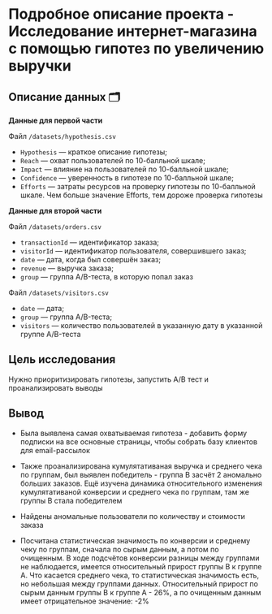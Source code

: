 # Подробное описание проекта - Исследование интернет-магазина с помощью гипотез по увеличению выручки

## Описание данных 🗂

**Данные для первой части**

Файл `/datasets/hypothesis.csv`
* `Hypothesis` — краткое описание гипотезы;
* `Reach` — охват пользователей по 10-балльной шкале;
* `Impact` — влияние на пользователей по 10-балльной шкале;
* `Confidence` — уверенность в гипотезе по 10-балльной шкале;
* `Efforts` — затраты ресурсов на проверку гипотезы по 10-балльной шкале. Чем больше значение Efforts, тем дороже проверка гипотезы


**Данные для второй части**

Файл `/datasets/orders.csv`
* `transactionId` — идентификатор заказа;
* `visitorId` — идентификатор пользователя, совершившего заказ;
* `date` — дата, когда был совершён заказ;
* `revenue` — выручка заказа;
* `group` — группа A/B-теста, в которую попал заказ

Файл `/datasets/visitors.csv`
* `date` — дата;
* `group` — группа A/B-теста;
* `visitors` — количество пользователей в указанную дату в указанной группе A/B-теста

## Цель исследования

Нужно приоритизировать гипотезы, запустить A/B тест и проанализировать выводы

## Вывод

* Была выявлена самая охватываемая гипотеза - добавить форму подписки на все основные страницы, чтобы собрать базу клиентов для email-рассылок

* Также проанализирована кумулятативаная выручка и среднего чека по группам, был выявлен победитель - группа B засчёт 2 аномально больших заказов. Ещё изучена динамика относительного изменения кумулятативаной конверсии и среднего чека по группам, там же группы B стала победителем 

* Найдены аномальные пользователи по количеству и стоимости заказа

* Посчитана статистическая значимость по конверсии и среднему чеку по группам, сначала по сырым данным, а потом по очищенным. В ходе подсчётов конверсии разницы между группами не наблюдается, имеется относительный прирост группы B к группе A. Что касается среднего чека, то статистическая значимость есть, но небольшая между группами данных. Относительный прирост по сырым данным группы B к группе A - 26%, а по очищенным данным имеет отрицательное значение: -2%
